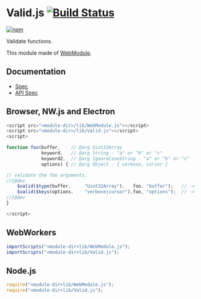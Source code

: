 # Valid.js [![Build Status](https://travis-ci.org/uupaa/Valid.js.svg)](https://travis-ci.org/uupaa/Valid.js)

[![npm](https://nodei.co/npm/uupaa.valid.js.svg?downloads=true&stars=true)](https://nodei.co/npm/uupaa.valid.js/)

Validate functions.


This module made of [WebModule](https://github.com/uupaa/WebModule).

## Documentation
- [Spec](https://github.com/uupaa/Valid.js/wiki/)
- [API Spec](https://github.com/uupaa/Valid.js/wiki/Valid)

## Browser, NW.js and Electron

```js
<script src="<module-dir>/lib/WebModule.js"></script>
<script src="<module-dir>/lib/Valid.js"></script>
<script>

function foo(buffer,    // @arg Uint32Array
             keyword,   // @arg String - "a" or "b" or "c"
             keyword2,  // @arg IgnoreCaseString - "a" or "b" or "c"
             options) { // @arg Object - { verbose, cursor }

// validate the foo arguments.
//{@dev
    $valid($type(buffer,     "Uint32Array"),   foo, "buffer");   // -> ok
    $valid($keys(options,    "verbose|cursor"),foo, "options");  // -> color is unknown property -> throw
//}@dev
}

</script>
```

## WebWorkers

```js
importScripts("<module-dir>lib/WebModule.js");
importScripts("<module-dir>lib/Valid.js");

```

## Node.js

```js
require("<module-dir>lib/WebModule.js");
require("<module-dir>lib/Valid.js");

```

